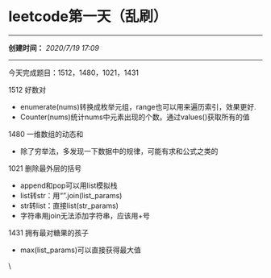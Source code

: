 leetcode第一天（乱刷）
======================

---------------- -------------------
  **创建时间：**   *2020/7/19 17:09*
---------------- -------------------

今天完成题目：1512，1480，1021，1431

1512 好数对

-   enumerate(nums)转换成枚举元组，range也可以用来遍历索引，效果更好.
-   Counter(nums)统计nums中元素出现的个数。通过values()获取所有的值

1480 一维数组的动态和

-   除了穷举法，多发现一下数据中的规律，可能有求和公式之类的

1021 删除最外层的括号

-   append和pop可以用list模拟栈
-   list转str：用“”.join(list\_params)
-   str转list：直接list(str\_params)
-   字符串用join无法添加字符串，应该用+号

1431 拥有最对糖果的孩子

-   max(list\_params)可以直接获得最大值

\

 
